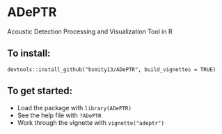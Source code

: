 # ADePTR
Acoustic Detection Processing and Visualization Tool in R

## To install:
`devtools::install_github("bsmity13/ADePTR", build_vignettes = TRUE)`

## To get started:  
*  Load the package with `library(ADePTR)`
*  See the help file with `?ADePTR`
*  Work through the vignette with `vignette("adeptr")`
